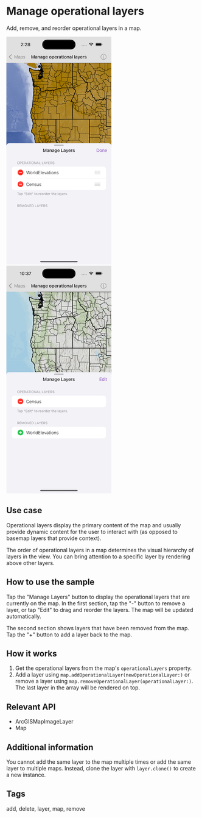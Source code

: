 # Manage operational layers

Add, remove, and reorder operational layers in a map.

![Image of manage operational layers 1](manage-operational-layers-1.png)
![Image of manage operational layers 2](manage-operational-layers-2.png)

## Use case

Operational layers display the primary content of the map and usually provide dynamic content for the user to interact with (as opposed to basemap layers that provide context).

The order of operational layers in a map determines the visual hierarchy of layers in the view. You can bring attention to a specific layer by rendering above other layers.

## How to use the sample

Tap the "Manage Layers" button to display the operational layers that are currently on the map. In the first section, tap the "-" button to remove a layer, or tap "Edit" to drag and reorder the layers. The map will be updated automatically.

The second section shows layers that have been removed from the map. Tap the "+" button to add a layer back to the map.

## How it works

1. Get the operational layers from the map's `operationalLayers` property.
2. Add a layer using `map.addOperationalLayer(newOperationalLayer:)` or remove a layer using `map.removeOperationalLayer(operationalLayer:)`. The last layer in the array will be rendered on top.

## Relevant API

* ArcGISMapImageLayer
* Map

## Additional information

You cannot add the same layer to the map multiple times or add the same layer to multiple maps. Instead, clone the layer with `layer.clone()` to create a new instance.

## Tags

add, delete, layer, map, remove
